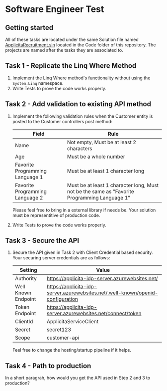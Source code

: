 
# Software Engineer Test

## Getting started
All of these tasks are located under the same Solution file named [ApplicitaRecruitment.sln](Code/Applicita.Recruitment.sln) located in the Code folder of this repository. The projects are named after the tasks they are associated to.

## Task 1 - Replicate the Linq Where Method
1. Implement the Linq Where method's functionality without using the `System.Linq` namespace.
2. Write Tests to prove the code works properly.

## Task 2 - Add validation to existing API method
1. Implement the following validation rules when the Customer entity is posted to the Customer controllers post method:

    |Field|Rule|
    |-|-|
    |Name|Not empty, Must be at least 2 characters|
    |Age|Must be a whole number|
    |Favorite Programming Language 1|Must be at least 1 character long|
    |Favorite Programming Language 2|Must be at least 1 character long, Must not be the same as "Favorite Programming Language 1"|

    Please feel free to bring in a external library if needs be. Your solution must be representitive of production code.

2. Write Tests to prove the code works properly.

## Task 3 -  Secure the API

1. Secure the API given in Task 2 with Client Credential based security. Your securing server credentials are as follows:

    |Setting|Value|
    |-|-|
    |Authority|https://applicita-idp-server.azurewebsites.net/|
    |Well Known Endpoint|https://applicita-idp-server.azurewebsites.net/.well-known/openid-configuration|
    |Token Endpoint|https://applicita-idp-server.azurewebsites.net/connect/token|
    |ClientId|ApplicitaServiceClient|
    |Secret|secret123|
    |Scope|customer-api|

    Feel free to change the hosting/startup pipeline if it helps.

## Task 4 - Path to production
In a short paragrah, how would you get the API used in Step 2 and 3 to production?
